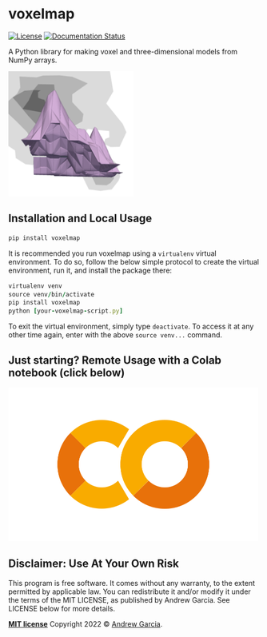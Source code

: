 # voxelmap

[![License](http://img.shields.io/:license-mit-blue.svg?style=flat-square)](https://raw.githubusercontent.com/andrewrgarcia/voxelmap/main/LICENSE)
[![Documentation Status](https://readthedocs.org/projects/voxelmap/badge/?version=latest)](https://voxelmap.readthedocs.io/en/latest/?badge=latest)

A Python library for making voxel and three-dimensional models from NumPy arrays. 

<a href="https://voxelmap.readthedocs.io/en/latest/">
<img src="https://github.com/andrewrgarcia/voxelmap/blob/main/voxelmap.svg?raw=true" width="250"></a>

## Installation and Local Usage 

```ruby
pip install voxelmap
```

It is recommended you run voxelmap using a `virtualenv` virtual environment. To do so, follow the below simple protocol to create the virtual environment, run it, and install the package there:

```ruby 
virtualenv venv
source venv/bin/activate
pip install voxelmap
python [your-voxelmap-script.py]
```
To exit the virtual environment, simply type `deactivate`. To access it at any other time again, enter with the above `source venv...` command. 

## Just starting? Remote Usage with a Colab notebook (click below)

<a href="https://colab.research.google.com/drive/1RMEMgZHlk_tKAzfS4QfXLJV9joDgdh8N?usp=sharing">
<img src="https://raw.githubusercontent.com/andrewrgarcia/voxelmap/main/docs/img/colaboratory.png" width="500" ></a>


## Disclaimer: Use At Your Own Risk

This program is free software. It comes without any warranty, to the extent permitted by applicable law. You can redistribute it and/or modify it under the terms of the MIT LICENSE, as published by Andrew Garcia. See LICENSE below for more details.

**[MIT license](./LICENSE)** Copyright 2022 © <a href="https://github.com/andrewrgarcia" target="_blank">Andrew Garcia</a>.
